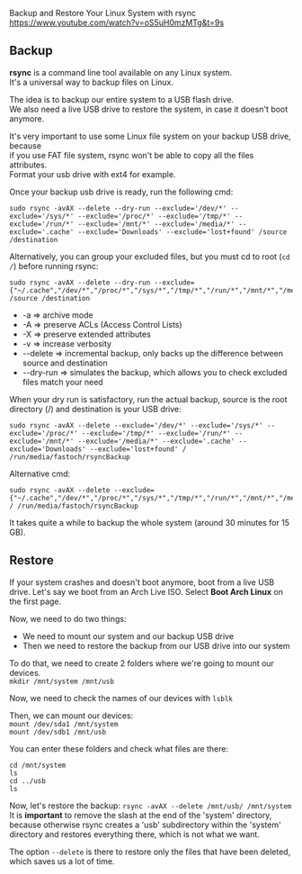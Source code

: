 Backup and Restore Your Linux System with rsync  
https://www.youtube.com/watch?v=oS5uH0mzMTg&t=9s  

## Backup

**rsync** is a command line tool available on any Linux system.  
It's a universal way to backup files on Linux.  

The idea is to backup our entire system to a USB flash drive.  
We also need a live USB drive to restore the system, in case it doesn't boot anymore.

It's very important to use some Linux file system on your backup USB drive, because   
if you use FAT file system, rsync won't be able to copy all the files attributes.  
Format your usb drive with ext4 for example.

Once your backup usb drive is ready, run the following cmd:
```
sudo rsync -avAX --delete --dry-run --exclude='/dev/*' --exclude='/sys/*' --exclude='/proc/*' --exclude='/tmp/*' --exclude='/run/*' --exclude='/mnt/*' --exclude='/media/*' --exclude='.cache' --exclude='Downloads' --exclude='lost+found' /source /destination
```

Alternatively, you can group your excluded files, but you must cd to root (`cd /`) before running rsync:
```
sudo rsync -avAX --delete --dry-run --exclude={"~/.cache","/dev/*","/proc/*","/sys/*","/tmp/*","/run/*","/mnt/*","/media/*","lost+found","~/Dowloads"} /source /destination
```

- -a => archive mode
- -A => preserve ACLs (Access Control Lists)
- -X => preserve extended attributes
- -v => increase verbosity
- --delete => incremental backup, only backs up the difference between source and destination
- --dry-run => simulates the backup, which allows you to check excluded files match your need

When your dry run is satisfactory, run the actual backup, source is the root directory (/) and destination is your USB drive:
```
sudo rsync -avAX --delete --exclude='/dev/*' --exclude='/sys/*' --exclude='/proc/*' --exclude='/tmp/*' --exclude='/run/*' --exclude='/mnt/*' --exclude='/media/*' --exclude='.cache' --exclude='Downloads' --exclude='lost+found' / /run/media/fastoch/rsyncBackup
```

Alternative cmd:
```
sudo rsync -avAX --delete --exclude={"~/.cache","/dev/*","/proc/*","/sys/*","/tmp/*","/run/*","/mnt/*","/media/*","lost+found","~/Dowloads"} / /run/media/fastoch/rsyncBackup
```

It takes quite a while to backup the whole system (around 30 minutes for 15 GB). 

## Restore

If your system crashes and doesn't boot anymore, boot from a live USB drive.
Let's say we boot from an Arch Live ISO. Select **Boot Arch Linux** on the first page.  

Now, we need to do two things:
- We need to mount our system and our backup USB drive
- Then we need to restore the backup from our USB drive into our system

To do that, we need to create 2 folders where we're going to mount our devices.  
`mkdir /mnt/system /mnt/usb`

Now, we need to check the names of our devices with `lsblk`

Then, we can mount our devices:   
`mount /dev/sda1 /mnt/system`  
`mount /dev/sdb1 /mnt/usb`

You can enter these folders and check what files are there:
```
cd /mnt/system
ls
cd ../usb
ls
```

Now, let's restore the backup:
`rsync -avAX --delete /mnt/usb/ /mnt/system`
It is **important** to remove the slash at the end of the 'system' directory, because otherwise rsync creates a 'usb' subdirectory within the 'system' directory and restores everything there, which is not what we want.

The option `--delete` is there to restore only the files that have been deleted, which saves us a lot of time.
